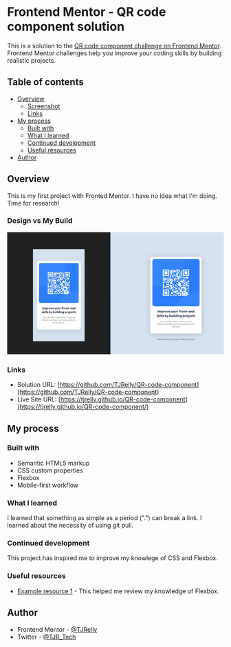 # Frontend Mentor - QR code component solution

This is a solution to the [QR code component challenge on Frontend Mentor](https://www.frontendmentor.io/challenges/qr-code-component-iux_sIO_H). Frontend Mentor challenges help you improve your coding skills by building realistic projects. 

## Table of contents

- [Overview](#overview)
  - [Screenshot](#design-vs-my-build)
  - [Links](#links)
- [My process](#my-process)
  - [Built with](#built-with)
  - [What I learned](#what-i-learned)
  - [Continued development](#continued-development)
  - [Useful resources](#useful-resources)
- [Author](#author)


## Overview

This is my first project with Fronted Mentor. I have no idea what I'm doing. Time for research!

### Design vs My Build

![Design vs My Build](./images/qr-code-screenshot.png)

### Links

- Solution URL: [https://github.com/TJRelly/QR-code-component](https://github.com/TJRelly/QR-code-component)
- Live Site URL: [https://tjrelly.github.io/QR-code-component](https://tjrelly.github.io/QR-code-component/)

## My process

### Built with

- Semantic HTML5 markup
- CSS custom properties
- Flexbox
- Mobile-first workflow

### What I learned

I learned that something as simple as a period (".") can break a link.
I learned about the necessity of using git pull.

### Continued development

This project has inspired me to improve my knowlege of CSS and Flexbox.

### Useful resources

- [Example resource 1](https://www.youtube.com/watch?v=JqJNhM8i-nc&t=1s) - This helped me review my knowledge of Flexbox. 

## Author

<!-- - Website - [Add your name here](https://www.your-site.com) -->
- Frontend Mentor - [@TJRelly](https://www.frontendmentor.io/profile/TJRelly)
- Twitter - [@TJR_Tech](https://www.twitter.com/TJR_Tech)




